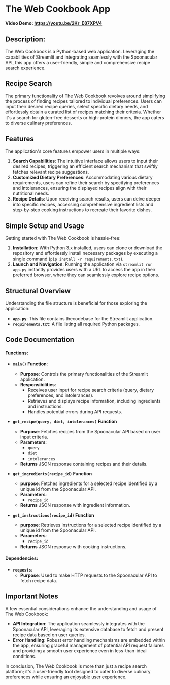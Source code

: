 # The Web Cookbook App
#### Video Demo: https://youtu.be/2Kr_E87XPV4
## Description:
The Web Cookbook is a Python-based web application. Leveraging the capabilities of Streamlit and integrating seamlessly with the Spoonacular API, this app offers a user-friendly, simple and comprehensive recipe search experience.

## Recipe Search
The primary functionality of The Web Cookbook revolves around simplifying the process of finding recipes tailored to individual preferences. Users can input their desired recipe queries, select specific dietary needs, and effortlessly obtain a curated list of recipes matching their criteria. Whether it's a search for gluten-free desserts or high-protein dinners, the app caters to diverse culinary preferences.

## Features
The application's core features empower users in multiple ways:

1. **Search Capabilities**: The intuitive interface allows users to input their desired recipes, triggering an efficient search mechanism that swiftly fetches relevant recipe suggestions.
2. **Customized Dietary Preferences**: Accommodating various dietary requirements, users can refine their search by specifying preferences and intolerances, ensuring the displayed recipes align with their nutritional needs.
3. **Recipe Details**: Upon receiving search results, users can delve deeper into specific recipes, accessing comprehensive ingredient lists and step-by-step cooking instructions to recreate their favorite dishes.

## Simple Setup and Usage
Getting started with The Web Cookbook is hassle-free:

1. **Installation**: With Python 3.x installed, users can clone or download the repository and effortlessly install necessary packages by executing a single command (`pip install -r requirements.txt`).
2. **Launch and Navigation**: Running the application via `streamlit run app.py` instantly provides users with a URL to access the app in their preferred browser, where they can seamlessly explore recipe options.

## Structural Overview
Understanding the file structure is beneficial for those exploring the application:

- **`app.py`**: This file contains thecodebase for the Streamlit application.
- **`requirements.txt`**: A file listing all required Python packages.


## Code Documentation
#### Functions:
- **`main()` Function**:
  - **Purpose**: Controls the primary functionalities of the Streamlit application.
  - **Responsibilities**:
    - Receives user input for recipe search criteria (query, dietary preferences, and intolerances).
    - Retrieves and displays recipe information, including ingredients and instructions.
    - Handles potential errors during API requests.
  
- **`get_recipe(query, diet, intolerances)` Function**
  - **Purpose**: Fetches recipes from the Spoonacular API based on user input criteria.
  - **Parameters**:
    - `query`
    - `diet`
    - `intolerances`
  - **Returns** JSON response containing recipes and their details.

- **`get_ingredients(recipe_id)` Function**
  - **purpose**: Fetches ingredients for a selected recipe identified by a unique id from the Spoonacular API.
  - **Parameters**:
    - `recipe_id`
  - **Returns** JSON response with ingredient information.
 
- **`get_instructions(recipe_id)` Function**
  - **purpose**: Retrieves instructions for a selected recipe identified by a unique id from the Spoonacular API.
  - **Parameters**:
    - `recipe_id`
  - **Returns** JSON response with cooking instructions.

  
#### Dependencies:
- **`requests`**:
  - **Purpose**: Used to make HTTP requests to the Spoonacular API to fetch recipe data.

  
## Important Notes
A few essential considerations enhance the understanding and usage of The Web Cookbook:

- **API Integration**: The application seamlessly integrates with the Spoonacular API, leveraging its extensive database to fetch and present recipe data based on user queries.
- **Error Handling**: Robust error handling mechanisms are embedded within the app, ensuring graceful management of potential API request failures and providing a smooth user experience even in less-than-ideal conditions.

In conclusion, The Web Cookbook is more than just a recipe search platform; it's a user-friendly tool designed to cater to diverse culinary preferences while ensuring an enjoyable user experience.
